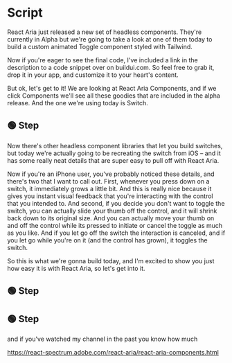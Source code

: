 # Script

React Aria just released a new set of headless components. They're currently in Alpha but we're going to take a look at one of them today to build a custom animated Toggle component styled with Tailwind.

Now if you're eager to see the final code, I've included a link in the description to a code snippet over on buildui.com. So feel free to grab it, drop it in your app, and customize it to your heart's content.

But ok, let's get to it! We are looking at React Aria Components, and if we click Components we'll see all these goodies that are included in the alpha release. And the one we're using today is Switch.

## 🟢 Step

Now there's other headless component libraries that let you build switches, but today we're actually going to be recreating the switch from iOS – and it has some really neat details that are super easy to pull off with React Aria.

Now if you're an iPhone user, you've probably noticed these details, and there's two that I want to call out. First, whenever you press down on a switch, it immediately grows a little bit. And this is really nice because it gives you instant visual feedback that you're interacting with the control that you intended to. And second, if you decide you don't want to toggle the switch, you can actually slide your thumb off the control, and it will shrink back down to its original size. And you can actually move your thumb on and off the control while its pressed to initiate or cancel the toggle as much as you like. And if you let go off the switch the interaction is canceled, and if you let go while you're on it (and the control has grown), it toggles the switch.

So this is what we're gonna build today, and I'm excited to show you just how easy it is with React Aria, so let's get into it.

## 🟢 Step

## 🟢 Step

and if you've watched my channel in the past you know how much

https://react-spectrum.adobe.com/react-aria/react-aria-components.html

